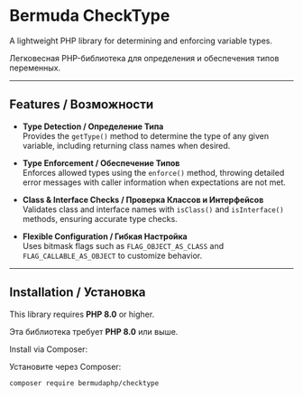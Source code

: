 # Bermuda CheckType

A lightweight PHP library for determining and enforcing variable types.

Легковесная PHP-библиотека для определения и обеспечения типов переменных.

---

## Features / Возможности

- **Type Detection / Определение Типа**  
  Provides the `getType()` method to determine the type of any given variable, including returning class names when desired.

- **Type Enforcement / Обеспечение Типов**  
  Enforces allowed types using the `enforce()` method, throwing detailed error messages with caller information when expectations are not met.

- **Class & Interface Checks / Проверка Классов и Интерфейсов**  
  Validates class and interface names with `isClass()` and `isInterface()` methods, ensuring accurate type checks.

- **Flexible Configuration / Гибкая Настройка**  
  Uses bitmask flags such as `FLAG_OBJECT_AS_CLASS` and `FLAG_CALLABLE_AS_OBJECT` to customize behavior.

---

## Installation / Установка

This library requires **PHP 8.0** or higher.

Эта библиотека требует **PHP 8.0** или выше.

Install via Composer:

Установите через Composer:

```bash
composer require bermudaphp/checktype

